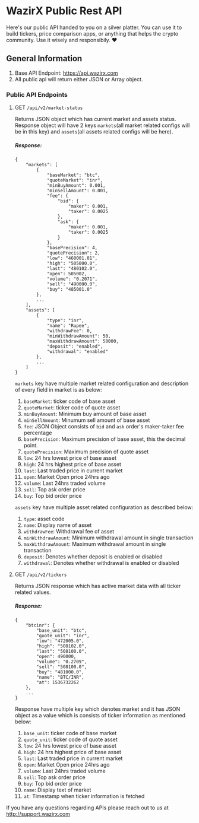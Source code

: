 # WazirX Public Rest API
Here's our public API handed to you on a silver platter. You can use it to build tickers, price comparison apps, or anything that helps the crypto community. Use it wisely and responsibily. ❤️

## General Information
1. Base API Endpoint: https://api.wazirx.com
1. All public api will return either JSON or Array object.

### Public API Endpoints

1. GET `/api/v2/market-status`

    Returns JSON object which has current market and assets status. Response object will have 2 keys `markets`(all market related configs will be in this key) and `assets`(all assets related configs will be here). 
    ##### Response:    
    ```
    {
        "markets": [
            {
                "baseMarket": "btc",
                "quoteMarket": "inr",
                "minBuyAmount": 0.001,
                "minSellAmount": 0.001,
                "fee": {
                    "bid": {
                        "maker": 0.001,
                        "taker": 0.0025
                    },
                    "ask": {
                        "maker": 0.001,
                        "taker": 0.0025
                    }
                },
                "basePrecision": 4,
                "quotePrecision": 2,
                "low": "460001.01",
                "high": "505000.0",
                "last": "480102.0",
                "open": 505002,
                "volume": "0.2071",
                "sell": "490000.0",
                "buy": "485001.0"
            },
            ...
        ],
        "assets": [
            {
                "type": "inr",
                "name": "Rupee",
                "withdrawFee": 0,
                "minWithdrawAmount": 50,
                "maxWithdrawAmount": 50000,
                "deposit": "enabled",
                "withdrawal": "enabled"
            },
            ...
        ]
    }
    ```
    
    `markets` key have multiple market related configuration and description of every field in market is as below:
        
    1. `baseMarket`: ticker code of base asset
    1. `quoteMarket`: ticker code of quote asset
    1. `minBuyAmount`: Minimum buy amount of base asset
    1. `minSellAmount`: Minumum sell amount of base asset
    1. `fee`: JSON Object consists of `bid` and `ask` order's maker-taker fee percentage
    1. `basePrecision`: Maximum precision of base asset, this the decimal point. 
    1. `quotePrecision`: Maximum  precision of quote asset
    1. `low`: 24 hrs lowest price of base asset
    1. `high`: 24 hrs highest price of base asset
    1. `last`: Last traded price in current market
    1. `open`: Market Open price 24hrs ago
    1. `volume`: Last 24hrs traded volume
    1. `sell`: Top ask order price
    1. `buy`: Top bid order price
    
    `assets` key have multiple asset related configuration as described below:
        
    1. `type`: asset code
    1. `name`: Display name of asset
    1. `withdrawFee`: Withdrawal fee of asset
    1. `minWithdrawAmount`: Minimum withdrawal amount in single transaction
    1. `maxWithdrawAmount`: Maximum withdrawal amount in single transaction
    1. `deposit`: Denotes whether deposit is enabled or disabled
    1. `withdrawal`: Denotes whether withdrawal is enabled or disabled

1. GET `/api/v2/tickers`
    
    Returns JSON response which has active market data with all ticker related values.
    ##### Response:
    ```
    {
        "btcinr": {
            "base_unit": "btc",
            "quote_unit": "inr",
            "low": "472005.0",
            "high": "508102.0",
            "last": "508100.0",
            "open": 490000,
            "volume": "0.2709",
            "sell": "508100.0",
            "buy": "481000.0",
            "name": "BTC/INR",
            "at": 1536732262
        },
        ...
    }
    ```
    Response have multiple key which denotes market and it has JSON object as a value which is consists of ticker information as mentioned below:
    
    1. `base_unit`: ticker code of base market
    1. `quote_unit`: ticker code of quote asset
    1. `low`: 24 hrs lowest price of base asset
    1. `high`: 24 hrs highest price of base asset
    1. `last`: Last traded price in current market
    1. `open`: Market Open price 24hrs ago
    1. `volume`: Last 24hrs traded volume
    1. `sell`: Top ask order price
    1. `buy`: Top bid order price
    1. `name`: Display text of market
    1. `at`: Timestamp when ticker information is fetched
    
If you have any questions regarding APIs please reach out to us at http://support.wazirx.com